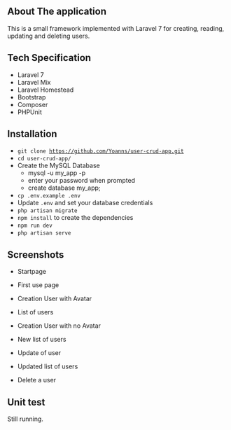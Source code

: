 ## About The application

This is a small framework implemented with Laravel 7 for creating, reading, updating and deleting users.


## Tech Specification

- Laravel 7
- Laravel Mix
- Laravel Homestead
- Bootstrap
- Composer
- PHPUnit


## Installation

- <code>git clone https://github.com/Yoanns/user-crud-app.git</code>
- <code>cd user-crud-app/</code>
- Create the MySQL Database
    - mysql -u my_app -p
    - enter your password when prompted
    - create database my_app;
- <code>cp .env.example .env</code>
- Update <code>.env</code> and set your database credentials
- <code>php artisan migrate</code>
- <code>npm install</code> to create the dependencies
- <code>npm run dev</code>
- <code>php artisan serve</code>
    
## Screenshots

- Startpage

- First use page

- Creation User with Avatar

- List of users

- Creation User with no Avatar

- New list of users

- Update of user

- Updated list of users

- Delete a user


## Unit test

Still running.
